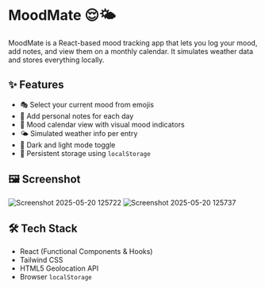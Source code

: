# MoodMate 😌🌤️

MoodMate is a React-based mood tracking app that lets you log your mood, add notes, and view them on a monthly calendar. It simulates weather data and stores everything locally.

## ✨ Features

- 🎭 Select your current mood from emojis
- 📝 Add personal notes for each day
- 📅 Mood calendar view with visual mood indicators
- 🌤️ Simulated weather info per entry
- 🌙 Dark and light mode toggle
- 💾 Persistent storage using `localStorage`

## 🖼️ Screenshot
![Screenshot 2025-05-20 125722](https://github.com/user-attachments/assets/f4076d36-9a4f-42c4-af32-19c98aa3323d)
![Screenshot 2025-05-20 125737](https://github.com/user-attachments/assets/45dea339-8eb4-41b0-bc3f-7894427ecbb8)


## 🛠️ Tech Stack

- React (Functional Components & Hooks)
- Tailwind CSS
- HTML5 Geolocation API
- Browser `localStorage`


